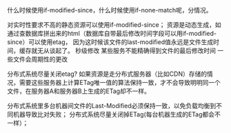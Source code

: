 什么时候使用if-modified-since，什么时候使用if-none-match呢，分情况。

对实时性要求不高的静态资源可以使用if-modified-since；
资源是动态生成，如通过查数据库拼出来的html（数据库自带最后修改时间字段可以用if-modified-since）可以使用etag，
        因为这时候该文件的last-modified值永远是文件生成时间，缓存就无从谈起了。
秒级修改
某些服务不能精确得到文件的最后修改时间
一些文件会周期性的更改


分布式系统尽量关闭etag?
如果资源是走分布式服务器（比如CDN）存储的情况，需要这些服务器上计算ETag唯一值的算法保持一致，才不会导致明明同一个文件，在服务器A和服务器B上生成的ETag却不一样。


分布式系统里多台机器间文件的Last-Modified必须保持一致，以免负载均衡到不同机器导致比对失败； 分布式系统尽量关闭掉ETag(每台机器生成的ETag都会不一样）；